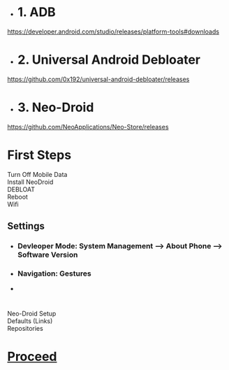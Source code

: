 - # 1. ADB
https://developer.android.com/studio/releases/platform-tools#downloads

- # 2. Universal Android Debloater
https://github.com/0x192/universal-android-debloater/releases

- # 3. Neo-Droid
https://github.com/NeoApplications/Neo-Store/releases

# First Steps

Turn Off Mobile Data<br>
Install NeoDroid<br>
DEBLOAT<br>
Reboot<br>
Wifi<br>

## Settings

- ### Devleoper Mode: System Management --> About Phone --> Software Version

- ### Navigation: Gestures
- 
# 

Neo-Droid Setup<br>
Defaults (Links)<br>
Repositories<br>

# [Proceed](https://github.com/hookstdev/OmniGuides/blob/omni/Software/Android.md)
